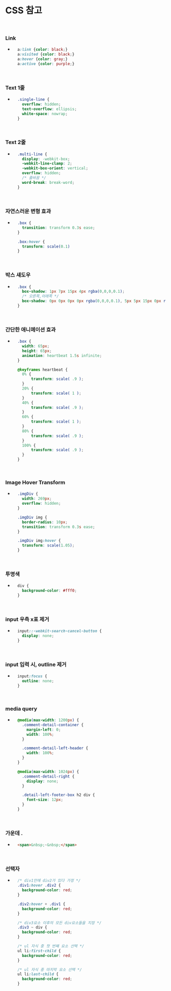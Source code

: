 # CSS 참고

<br/>

### Link
- ```css
    a:link {color: black;}
    a:visited {color: black;}
    a:hover {color: gray;}
    a:active {color: purple;}
  ```

<br/>

### Text 1줄
- ```css
    .single-line {
      overflow: hidden;
      text-overflow: ellipsis;
      white-space: nowrap;
    }
  ```

<br/>

### Text 2줄
- ```css
    .multi-line {
      display: -webkit-box;
      -webkit-line-clamp: 2;
      -webkit-box-orient: vertical;
      overflow: hidden;
      /* 줄바꿈 */
      word-break: break-word;
    }
  ```

<br/>

### 자연스러운 변형 효과
- ```css
    .box {
      transition: transform 0.3s ease;
    }

    .box:hover {
      transform: scale(0.1)
    }
  ```

<br/>

### 박스 섀도우
- ```css
    .box {
      box-shadow: 1px 7px 15px 4px rgba(0,0,0,0.1);
      /* 오른쪽,아래쪽 */
      box-shadow: 0px 0px 0px 0px rgba(0,0,0,0.1), 5px 5px 15px 0px rgba(0,0,0,0.1);
    }
  ```

<br/>

### 간단한 애니메이션 효과
- ```css
    .box {
      width: 65px;
      height: 65px;
      animation: heartbeat 1.5s infinite;
    }

    @keyframes heartbeat {
      0% {
          transform: scale( .9 );
      }
      20% {
          transform: scale( 1 );
      }
      40% {
          transform: scale( .9 );
      }
      60% {
          transform: scale( 1 );
      }
      80% {
          transform: scale( .9 );
      }
      100% {
          transform: scale( .9 );
      }
    }
  ```

<br/>

### Image Hover Transform
- ```css
    .imgDiv {
      width: 269px;
      overflow: hidden;
    }

    .imgDiv img {
      border-radius: 10px;
      transition: transform 0.3s ease;
    }

    .imgDiv img:hover {
      transform: scale(1.05);
    }
  ```

<br/>

### 투명색
- ```css
    div {
      background-color: #fff0;
    }
  ```

<br/>

### input 우측 x표 제거
- ```css
    input::-webkit-search-cancel-button {
      display: none;
    }
  ```

<br/>

### input 입력 시, outline 제거
- ```css
    input:focus {
      outline: none;
    }
  ```

<br/>

### media query
- ```css
    @media(max-width: 1200px) {
      .comment-detail-container {
        margin-left: 0;
        width: 100%;
      }

      .comment-detail-left-header {
        width: 100%;
      }
    }

    @media(max-width: 1024px) {
      .comment-detail-right {
        display: none;
      }

      .detail-left-footer-box h2 div {
        font-size: 12px;
      }
    }
  ```

<br/>

### 가운데 .
- ```html
    <span>&nbsp;·&nbsp;</span>
  ```

<br/>

### 선택자
- ```css
    /* div1안에 div2가 있다 가정 */
    .div1:hover .div2 {
      background-color: red;
    }

    .div2:hover + .div1 {
      background-color: red;
    }

    /* div3요소 이후의 모든 div요소들을 지정 */
    .div3 ~ div {
      background-color: red;
    }

    /* ul 자식 중 첫 번째 요소 선택 */
    ul li:first-child {
      background-color: red;
    }

    /* ul 자식 중 마지막 요소 선택 */
    ul li:last-child {
      background-color: red;
    }
  ```
